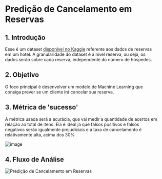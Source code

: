 # Predição de Cancelamento em Reservas 

## 1. Introdução

Esse é um dataset [disponível no Kaggle](https://www.kaggle.com/datasets/ahsan81/hotel-reservations-classification-dataset) referente aos dados de reservas em um hotel.  A granularidade do dataset é a nível reserva, ou seja, os dados serão sobre cada reserva, independente do número de hóspedes.

## 2. Objetivo

O foco principal é desenvolver um modelo de Machine Learning que consiga prever se um cliente irá cancelar sua reserva.

## 3. Métrica de 'sucesso'

A métrica usada será a acurácia, que vai medir a quantidade de acertos em relação ao total de itens. Ela é ideal já que falsos positivos e falsos negativos serão igualmente prejudiciais e a taxa de cancelamento é relativamente alta, acima dos 30%

![image](https://user-images.githubusercontent.com/88693118/221371200-2b039dc5-bf9e-44b7-b33c-d044db491bf8.png)

## 4. Fluxo de Análise 

![Predição de Cancelamento em Reservas](https://user-images.githubusercontent.com/88693118/221372873-7e3ec99c-aba0-4625-a757-ab90ba8f8a46.png)
